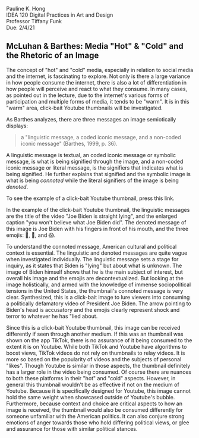 Pauline K. Hong    
IDEA 120 Digital Practices in Art and Design  
Professor Tiffany Funk  
Due: 2/4/21

## McLuhan & Barthes: Media "Hot" & "Cold" and the Rhetoric of an Image

The concept of "hot" and "cold" media, especially in relation to social media and the internet, is fascinating to explore. Not only is there a large variance in how people consume the internet, there is also a lot of differentiation in how people will perceive and react to what they consume. In many cases, as pointed out in the lecture, due to the internet's various forms of participation and multiple forms of media, it tends to be "warm". It is in this "warm" area, click-bait Youtube thumbnails will be investigated.

As Barthes analyzes, there are three messages an image semiotically displays:
> a "linguistic message, a coded iconic message, and a non-coded iconic message" (Barthes, 1999, p. 36).

A linguistic message is textual, an coded iconic message or symbolic message, is what is being signified through the image, and a non-coded iconic message or literal message, is the signifiers that indicates what is being signified. He further explains that signified and the symbolic image is what is being *connoted* while the literal signifiers of the image is being *denoted*.

To see the example of a click-bait Youtube thumbnail, press this link.

In the example of the click-bait Youtube thumbnail, the linguistic messages are the title of the video "Joe Biden is straight lying", and the enlarged caption "you won't believe what Joe Biden did". The denoted message of this image is Joe Biden with his fingers in front of his mouth, and the three emojis: &#129327;, &#128064;, and &#128561;.

To understand the connoted message, American cultural and political context is essential. The linguistic and denoted messages are quite vague when investigated individually. The linguistic message sets a stage for inquiry, as it states that Biden is "lying" but about what is unknown. The image of Biden himself shows that he is the main subject of interest, but overall his image and the emojis are decontextualized. But looking at the image holistically, and armed with the knowledge of immense sociopolitical tensions in the United States, the thumbnail's connoted message is very clear. Synthesized, this is a click-bait image to lure viewers into consuming a politically defamatory video of President Joe Biden. The arrow pointing to Biden's head is accusatory and the emojis clearly represent shock and terror to whatever he has "lied
 about.

Since this is a click-bait Youtube thumbnail, this image can be received differently if seen through another medium. If this was an thumbnail was shown on the app TikTok, there is no assurance of it being consumed to the extent it is on Youtube. While both TikTok and Youtube have algorithms to boost views, TikTok videos do not rely on thumbnails to relay videos. It is more so based on the popularity of videos and the subjects of personal "likes". Though Youtube is similar in those aspects, the thumbnail definitely has a larger role in the video being consumed. Of course there are nuances to both these platforms in their "hot" and "cold" aspects. However, in general this thumbnail wouldn't be as effective if not on the medium of Youtube. Because it is specifically designed for Youtube, this image cannot hold the same weight when showcased outside of Youtube's bubble. Furthermore, because context and choice are critical aspects to how an image is received, the thumbnail would also be consumed differently for someone unfamiliar with the American politics. It can also conjure strong emotions of anger towards those who hold differing political views, or glee and assurance for those with similar political stances.
